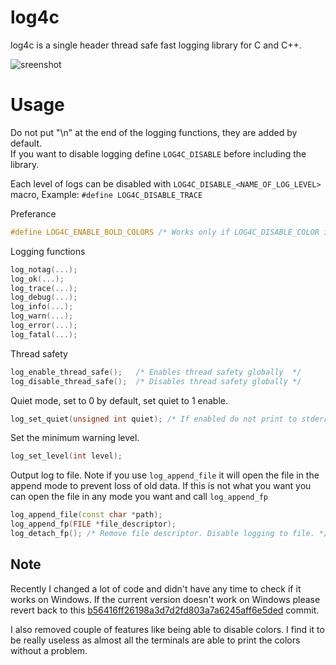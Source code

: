 # log4c

log4c is a single header thread safe fast logging library for C and C++.

![sreenshot](https://user-images.githubusercontent.com/53369750/215074252-5ad1e9aa-71ad-49e6-9809-bf18d4a7b6bf.png)

# Usage

Do not put "\n" at the end of the logging functions, they are added by default. \
If you want to disable logging define ```LOG4C_DISABLE``` before including the library.

Each level of logs can be disabled with ```LOG4C_DISABLE_<NAME_OF_LOG_LEVEL>``` macro, Example:
```#define LOG4C_DISABLE_TRACE```

Preferance
```cpp
#define LOG4C_ENABLE_BOLD_COLORS /* Works only if LOG4C_DISABLE_COLOR is not set */
```

Logging functions
```cpp
log_notag(...);
log_ok(...);
log_trace(...);
log_debug(...);
log_info(...);
log_warn(...);
log_error(...);
log_fatal(...);
```

Thread safety
```cpp
log_enable_thread_safe();   /* Enables thread safety globally  */
log_disable_thread_safe();  /* Disables thread safety globally */
```

Quiet mode, set to 0 by default, set quiet to 1 enable.
```cpp
log_set_quiet(unsigned int quiet); /* If enabled do not print to stderr. */
```

Set the minimum warning level.
```cpp
log_set_level(int level);
```

Output log to file. Note if you use ```log_append_file``` it will open the file in the append mode to prevent
loss of old data. If this is not what you want you can open the file in any mode you want and call
```log_append_fp```

```cpp
log_append_file(const char *path);
log_append_fp(FILE *file_descriptor);
log_detach_fp(); /* Remove file descriptor. Disable logging to file. */
```

## Note
Recently I changed a lot of code and didn't have any time to check if it works on Windows.
If the current version doesn't work on Windows please revert back to this [b56416ff26198a3d7d2fd803a7a6245aff6e5ded](https://github.com/xcatalyst/log4c/commit/b56416ff26198a3d7d2fd803a7a6245aff6e5ded) commit.

I also removed couple of features like being able to disable colors. I find it
to be really useless as almost all the terminals are able to print the colors
without a problem.
